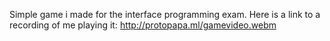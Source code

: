 Simple game i made for the interface programming exam.
Here is a link to a recording of me playing it: http://protopapa.ml/gamevideo.webm
